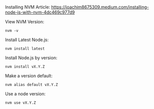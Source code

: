 Installing NVM Article:
https://joachim8675309.medium.com/installing-node-js-with-nvm-4dc469c977d9

View NVM Version:
```
nvm -v
```

Install Latest Node.js:
```
nvm install latest
```

Install Node.js by version:
```
nvm install vX.Y.Z
```

Make a version default:
```
nvm alias default vX.Y.Z
```

Use a node version:
```
nvm use vX.Y.Z
```

